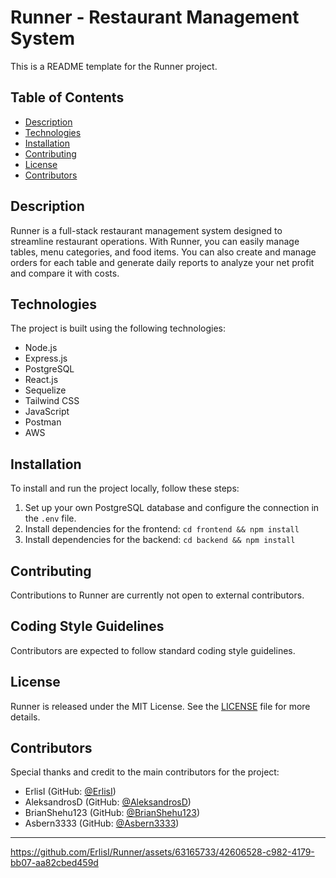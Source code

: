 # Runner - Restaurant Management System

This is a README template for the Runner project.

## Table of Contents
- [Description](#description)
- [Technologies](#technologies)
- [Installation](#installation)
- [Contributing](#contributing)
- [License](#license)
- [Contributors](#contributors)

## Description
Runner is a full-stack restaurant management system designed to streamline restaurant operations. With Runner, you can easily manage tables, menu categories, and food items. You can also create and manage orders for each table and generate daily reports to analyze your net profit and compare it with costs.

## Technologies
The project is built using the following technologies:
- Node.js
- Express.js
- PostgreSQL
- React.js
- Sequelize
- Tailwind CSS
- JavaScript
- Postman
- AWS

## Installation
To install and run the project locally, follow these steps:
1. Set up your own PostgreSQL database and configure the connection in the `.env` file.
2. Install dependencies for the frontend: `cd frontend && npm install`
3. Install dependencies for the backend: `cd backend && npm install`

## Contributing
Contributions to Runner are currently not open to external contributors.

## Coding Style Guidelines
Contributors are expected to follow standard coding style guidelines.

## License
Runner is released under the MIT License. See the [LICENSE](LICENSE) file for more details.

## Contributors
Special thanks and credit to the main contributors for the project:
- ErlisI (GitHub: [@ErlisI](https://github.com/ErlisI))
- AleksandrosD (GitHub: [@AleksandrosD](https://github.com/AleksandrosD))
- BrianShehu123 (GitHub: [@BrianShehu123](https://github.com/BrianShehu123))
- Asbern3333 (GitHub: [@Asbern3333](https://github.com/Asbern3333))

---



https://github.com/ErlisI/Runner/assets/63165733/42606528-c982-4179-bb07-aa82cbed459d

